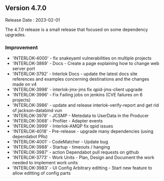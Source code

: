 ## Version 4.7.0 ##

Release Date : 2023-02-01

The 4.7.0 release is a small release that focused on some dependency upgrades.

### Improvement

- 'INTERLOK-4000' - fix snakeyaml vulnerabilities on multiple projects
- 'INTERLOK-3869' - Docs - Create a page explaining how to change web server port
- 'INTERLOK-3792' - Interlok Docs - update the latest docs site references and examples concerning destinations and the changes made on v4
- 'INTERLOK-3998' - interlok-jmx-jms fix qpid-jms-client upgrade
- 'INTERLOK-3996' - Fix Failing jobs on jenkins (CVE failures on 6 projects)
- 'INTERLOK-3986' - update and release interlok-verify-report and get rid of jackson-databind vun
- 'INTERLOK-3978' - JCSMP - Metedata to UserData in the Producer
- 'INTERLOK-3068' - Profiler - Adapter events
- 'INTERLOK-3999' - Interlok-AMQP fix qpid issues
- 'INTERLOK-4018' - Pre-release - upgrade many dependencies (using dependabot PRs)
- 'INTERLOK-4001' - CodeMatcher - Update bug
- 'INTERLOK-3988' - Startup - timeouts / hanging
- 'INTERLOK-3987' - action Dependabot pull requests on github
- 'INTERLOK-3773' - Work Units - Plan, Design and Document the work needed to implement work units
- 'INTERLOK-3983' - UI Config Arbitrary editting - Start new feature to allow editting of config parts

